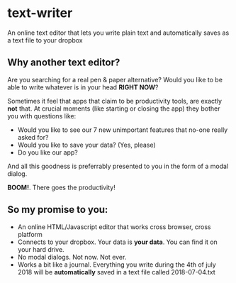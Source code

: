 # text-writer

An online text editor that lets you write plain text and automatically saves as a text file to your dropbox

## Why another text editor?

Are you searching for a real pen & paper alternative? Would you like to be able to write whatever is in your head **RIGHT NOW**?

Sometimes it feel that apps that claim to be productivity tools, are exactly **not** that. At crucial moments (like starting or closing the app) they bother you with questions like:

- Would you like to see our 7 new unimportant features that no-one really asked for?
- Would you like to save your data? (Yes, please)
- Do you like our app?

And all this goodness is preferrably presented to you in the form of a modal dialog.

**BOOM!**. There goes the productivity!

## So my promise to you:

- An online HTML/Javascript editor that works cross browser, cross platform
- Connects to your dropbox. Your data is **your data**. You can find it on your hard drive.
- No modal dialogs. Not now. Not ever.
- Works a bit like a journal. Everything you write during the 4th of july 2018 will be **automatically** saved in a text file called 2018-07-04.txt




